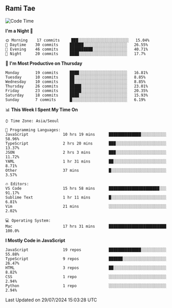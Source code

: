 ## Rami Tae

<!--START_SECTION:waka-->
![Code Time](http://img.shields.io/badge/Code%20Time-1%2C509%20hrs%2042%20mins-blue)

**I'm a Night 🦉** 

```text
🌞 Morning    17 commits     ███░░░░░░░░░░░░░░░░░░░░░░   15.04% 
🌆 Daytime    30 commits     ██████░░░░░░░░░░░░░░░░░░░   26.55% 
🌃 Evening    46 commits     ██████████░░░░░░░░░░░░░░░   40.71% 
🌙 Night      20 commits     ████░░░░░░░░░░░░░░░░░░░░░   17.7%

```
📅 **I'm Most Productive on Thursday** 

```text
Monday       19 commits     ████░░░░░░░░░░░░░░░░░░░░░   16.81% 
Tuesday      10 commits     ██░░░░░░░░░░░░░░░░░░░░░░░   8.85% 
Wednesday    10 commits     ██░░░░░░░░░░░░░░░░░░░░░░░   8.85% 
Thursday     26 commits     █████░░░░░░░░░░░░░░░░░░░░   23.01% 
Friday       23 commits     █████░░░░░░░░░░░░░░░░░░░░   20.35% 
Saturday     18 commits     ████░░░░░░░░░░░░░░░░░░░░░   15.93% 
Sunday       7 commits      █░░░░░░░░░░░░░░░░░░░░░░░░   6.19%

```


📊 **This Week I Spent My Time On** 

```text
⌚︎ Time Zone: Asia/Seoul

💬 Programming Languages: 
JavaScript               10 hrs 19 mins      ██████████████░░░░░░░░░░░   58.96% 
TypeScript               2 hrs 20 mins       ███░░░░░░░░░░░░░░░░░░░░░░   13.37% 
JSON                     2 hrs 3 mins        ███░░░░░░░░░░░░░░░░░░░░░░   11.72% 
YAML                     1 hr 31 mins        ██░░░░░░░░░░░░░░░░░░░░░░░   8.71% 
Other                    37 mins             █░░░░░░░░░░░░░░░░░░░░░░░░   3.57%

🔥 Editors: 
VS Code                  15 hrs 58 mins      ██████████████████████░░░   91.17% 
Sublime Text             1 hr 11 mins        █░░░░░░░░░░░░░░░░░░░░░░░░   6.81% 
Vim                      21 mins             ░░░░░░░░░░░░░░░░░░░░░░░░░   2.02%

💻 Operating System: 
Mac                      17 hrs 31 mins      █████████████████████████   100.0%

```

**I Mostly Code in JavaScript** 

```text
JavaScript               19 repos            ██████████████░░░░░░░░░░░   55.88% 
TypeScript               9 repos             ██████░░░░░░░░░░░░░░░░░░░   26.47% 
HTML                     3 repos             ██░░░░░░░░░░░░░░░░░░░░░░░   8.82% 
CSS                      1 repo              ░░░░░░░░░░░░░░░░░░░░░░░░░   2.94% 
Python                   1 repo              ░░░░░░░░░░░░░░░░░░░░░░░░░   2.94%

```



 Last Updated on 29/07/2024 15:03:28 UTC
<!--END_SECTION:waka-->
